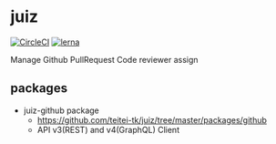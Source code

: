 # juiz

[![CircleCI](https://circleci.com/gh/teitei-tk/juiz/tree/master.svg?style=svg)](https://circleci.com/gh/teitei-tk/juiz/tree/master)
[![lerna](https://img.shields.io/badge/maintained%20with-lerna-cc00ff.svg)](https://lernajs.io/)

Manage Github PullRequest Code reviewer assign

## packages

* juiz-github package
  * https://github.com/teitei-tk/juiz/tree/master/packages/github
  * API v3(REST) and v4(GraphQL) Client